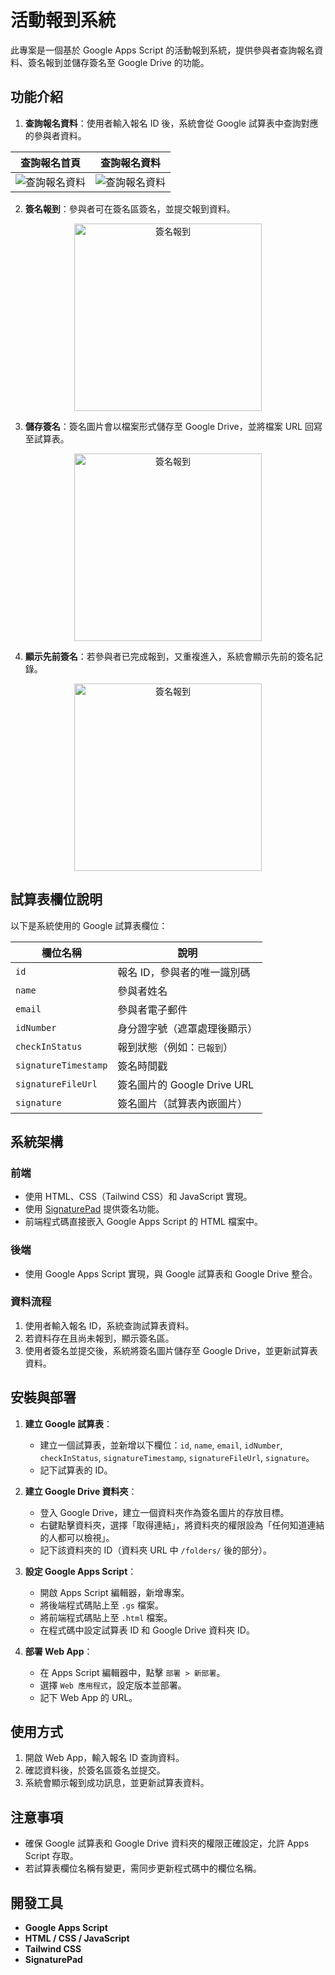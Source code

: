 # 活動報到系統

此專案是一個基於 Google Apps Script 的活動報到系統，提供參與者查詢報名資料、簽名報到並儲存簽名至 Google Drive 的功能。

## 功能介紹

1. **查詢報名資料**：使用者輸入報名 ID 後，系統會從 Google 試算表中查詢對應的參與者資料。

| 查詢報名首頁      | 查詢報名資料 |
|:------------------:|:------------------:|
|![查詢報名資料](images/home.png) | ![查詢報名資料](images/search.png) |


2. **簽名報到**：參與者可在簽名區簽名，並提交報到資料。
<div align="center">
  <img src="images/signature.png" alt="簽名報到" width="300">
</div>

3. **儲存簽名**：簽名圖片會以檔案形式儲存至 Google Drive，並將檔案 URL 回寫至試算表。
<div align="center">
  <img src="images/sign-in-done.png" alt="簽名報到" width="300">
</div>

4. **顯示先前簽名**：若參與者已完成報到，又重複進入，系統會顯示先前的簽名記錄。
<div align="center">
  <img src="images/re-sign-in.png" alt="簽名報到" width="300">
</div>


## 試算表欄位說明

以下是系統使用的 Google 試算表欄位：

| 欄位名稱             | 說明                       |
|----------------------|----------------------------|
| `id`                | 報名 ID，參與者的唯一識別碼 |
| `name`              | 參與者姓名                 |
| `email`             | 參與者電子郵件             |
| `idNumber`          | 身分證字號（遮罩處理後顯示）|
| `checkInStatus`     | 報到狀態（例如：`已報到`）  |
| `signatureTimestamp`| 簽名時間戳                 |
| `signatureFileUrl`  | 簽名圖片的 Google Drive URL |
| `signature`         | 簽名圖片（試算表內嵌圖片） |

## 系統架構

### 前端
- 使用 HTML、CSS（Tailwind CSS）和 JavaScript 實現。
- 使用 [SignaturePad](https://github.com/szimek/signature_pad) 提供簽名功能。
- 前端程式碼直接嵌入 Google Apps Script 的 HTML 檔案中。

### 後端
- 使用 Google Apps Script 實現，與 Google 試算表和 Google Drive 整合。

### 資料流程
1. 使用者輸入報名 ID，系統查詢試算表資料。
2. 若資料存在且尚未報到，顯示簽名區。
3. 使用者簽名並提交後，系統將簽名圖片儲存至 Google Drive，並更新試算表資料。

## 安裝與部署

1. **建立 Google 試算表**：
   - 建立一個試算表，並新增以下欄位：`id`, `name`, `email`, `idNumber`, `checkInStatus`, `signatureTimestamp`, `signatureFileUrl`, `signature`。
   - 記下試算表的 ID。

2. **建立 Google Drive 資料夾**：
   - 登入 Google Drive，建立一個資料夾作為簽名圖片的存放目標。
   - 右鍵點擊資料夾，選擇「取得連結」，將資料夾的權限設為「任何知道連結的人都可以檢視」。
   - 記下該資料夾的 ID（資料夾 URL 中 `/folders/` 後的部分）。

3. **設定 Google Apps Script**：
   - 開啟 Apps Script 編輯器，新增專案。
   - 將後端程式碼貼上至 `.gs` 檔案。
   - 將前端程式碼貼上至 `.html` 檔案。
   - 在程式碼中設定試算表 ID 和 Google Drive 資料夾 ID。

4. **部署 Web App**：
   - 在 Apps Script 編輯器中，點擊 `部署 > 新部署`。
   - 選擇 `Web 應用程式`，設定版本並部署。
   - 記下 Web App 的 URL。

## 使用方式

1. 開啟 Web App，輸入報名 ID 查詢資料。
2. 確認資料後，於簽名區簽名並提交。
3. 系統會顯示報到成功訊息，並更新試算表資料。

## 注意事項

- 確保 Google 試算表和 Google Drive 資料夾的權限正確設定，允許 Apps Script 存取。
- 若試算表欄位名稱有變更，需同步更新程式碼中的欄位名稱。

## 開發工具

- **Google Apps Script**
- **HTML / CSS / JavaScript**
- **Tailwind CSS**
- **SignaturePad**